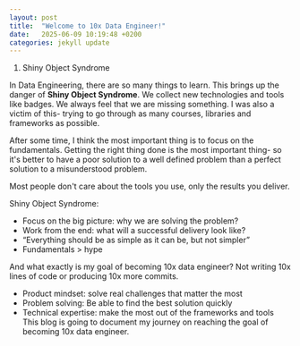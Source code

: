 ```yaml
---
layout: post
title:  "Welcome to 10x Data Engineer!"
date:   2025-06-09 10:19:48 +0200
categories: jekyll update
---
```


1. Shiny Object Syndrome

In Data Engineering, there are so many things to learn. This brings up the danger of **Shiny Object Syndrome**.
We collect new technologies and tools like badges. We always feel that we are missing something.
I was also a victim of this- trying to go through as many courses, libraries and frameworks as possible.


After some time, I think the most important thing is to focus on the fundamentals.
Getting the right thing done is the most important thing- so it's better to have a poor solution to a well defined problem than a perfect solution to a misunderstood problem.

Most people don't care about the tools you use, only the results you deliver.

Shiny Object Syndrome:
- Focus on the big picture: why we are solving the problem?
- Work from the end: what will a successful delivery look like?
- “Everything should be as simple as it can be, but not simpler”
- Fundamentals > hype




And what exactly is my goal of becoming 10x data engineer?
Not writing 10x lines of code or producing 10x more commits.

- Product mindset: solve real challenges that matter the most
- Problem solving: Be able to find the best solution quickly
- Technical expertise: make the most out of the frameworks and tools
This blog is going to document my journey on reaching the goal of becoming 10x data engineer.